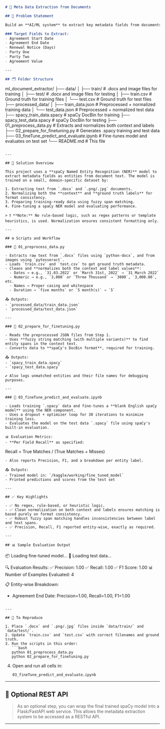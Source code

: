 ```markdown
# 🧾 Meta Data Extraction from Documents

## 📌 Problem Statement

Build an **AI/ML system** to extract key metadata fields from documents, which can be either `.docx` files or scanned images (`.png`, `.jpg`)—without using any **rule-based or static logic (regex, templates, etc.)**. The system should generalize well across varying document formats and templates.

### Target Fields to Extract:
- Agreement Start Date
- Agreement End Date
- Renewal Notice (Days)
- Party One
- Party Two
- Agreement Value

---

## 🗂️ Folder Structure

```
ml_document_extractor/
├── data/
│   ├── train/                       # .docx and image files for training
│   ├── test/                        # .docx and image files for testing
│   ├── train.csv                    # Ground truth for training files
│   └── test.csv                     # Ground truth for test files
├── processed_data/
│   ├── train_data.json              # Preprocessed + normalized training data
│   └── test_data.json               # Preprocessed + normalized test data
├── spacy_train_data.spacy           # spaCy DocBin for training
├── spacy_test_data.spacy            # spaCy DocBin for testing
├── 01_preprocess_data.py            # Extracts and normalizes both context and labels
├── 02_prepare_for_finetuning.py     # Generates .spacy training and test data
├── 03_fineTune_predict_and_evaluate.ipynb  # Fine-tunes model and evaluates on test set
└── README.md                        # This file
```

---

## 🧠 Solution Overview

This project uses a **spaCy Named Entity Recognition (NER)** model to extract metadata fields as entities from document text. The model is trained on a small, domain-specific dataset by:

1. Extracting text from `.docx` and `.png/.jpg` documents.
2. Normalizing both the **context** and **ground truth labels** for format consistency.
3. Preparing training-ready data using fuzzy span matching.
4. Fine-tuning a spaCy NER model and evaluating performance.

> ❗ **Note:** No rule-based logic, such as regex patterns or template heuristics, is used. Normalization ensures consistent formatting only.

---

## ⚙️ Scripts and Workflow

### 🔹 01_preprocess_data.py

- Extracts raw text from `.docx` files using `python-docx`, and from images using `pytesseract`.
- Loads `train.csv` and `test.csv` to get ground truth metadata.
- Cleans and **normalizes both the context and label values**:
  - Dates → e.g., `31.03.2022` or `March 31st, 2022` → `31 March 2022`
  - Numeric → e.g., `3,000` or `Three Thousand` → `3000`, `3,000.00`, etc.
  - Names → Proper casing and whitespace
  - Duration → `five months` or `5 month(s)` → `5`

📤 Outputs:
- `processed_data/train_data.json`
- `processed_data/test_data.json`

---

### 🔹 02_prepare_for_finetuning.py

- Reads the preprocessed JSON files from Step 1.
- Uses **fuzzy string matching (with multiple variants)** to find entity spans in the context text.
- Converts data to **spaCy's DocBin format**, required for training.

📤 Outputs:
- `spacy_train_data.spacy`
- `spacy_test_data.spacy`

✔️ Also logs unmatched entities and their file names for debugging purposes.

---

### 🔹 03_fineTune_predict_and_evaluate.ipynb

- Loads training `.spacy` data and fine-tunes a **blank English spaCy model** using the NER component.
- Uses a dropout + optimizer loop for 30 iterations to minimize training loss.
- Evaluates the model on the test data `.spacy` file using spaCy's built-in evaluation.

📊 Evaluation Metrics:
- **Per Field Recall** as specified:
```
Recall = True Matches / (True Matches + Misses)
```
- Also reports Precision, F1, and a breakdown per entity label.

📤 Outputs:
- Trained model in: `/kaggle/working/fine_tuned_model`
- Printed predictions and scores from the test set

---

## ✅ Key Highlights

- ✅ No regex, rule-based, or heuristic logic.
- ✅ Clean normalization on both context and labels ensures matching is based purely on format consistency.
- ✅ Robust fuzzy span matching handles inconsistencies between label and text spans.
- ✅ Precision, Recall, F1 reported entity-wise, exactly as required.

---

## 📊 Sample Evaluation Output

```
📦 Loading fine-tuned model...
📂 Loading test data...

🔍 Evaluation Results:
✅ Precision: 1.00
✅ Recall:    1.00
✅ F1 Score:  1.00
📊 Number of Examples Evaluated: 4

📋 Entity-wise Breakdown:

* Agreement End Date: Precision=1.00, Recall=1.00, F1=1.00
```

---

## 🔁 To Reproduce

1. Place `.docx` and `.png/.jpg` files inside `data/train/` and `data/test/`.
2. Update `train.csv` and `test.csv` with correct filenames and ground truth.
3. Run the scripts in this order:
   ```bash
   python 01_preprocess_data.py
   python 02_prepare_for_finetuning.py
   ```
4. Open and run all cells in:
   ```
   03_fineTune_predict_and_evaluate.ipynb
   ```

---

## 🧪 Optional REST API

> As an optional step, you can wrap the final trained spaCy model into a Flask/FastAPI web service. This allows the metadata extraction system to be accessed as a RESTful API.

---
